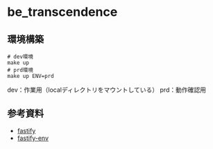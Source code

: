 # be_transcendence

## 環境構築

```
# dev環境
make up
# prd環境
make up ENV=prd
```
dev：作業用（localディレクトリをマウントしている）
prd：動作確認用


## 参考資料
- [fastify](https://github.com/fastify/fastify)
- [fastify-env](https://github.com/fastify/fastify-env/blob/main/README.md)